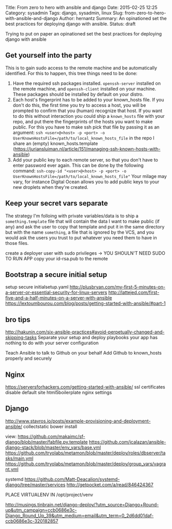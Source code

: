 Title: From zero to hero with ansible and django 
Date: 2015-02-25 12:25
Category: sysadmin
Tags: django, sysadmin, linux
Slug: from-zero-to-hero-with-ansible-and-django
Author: hernantz 
Summary: An opinationed set the best practices for deploying django with ansible.
Status: draft

Trying to put on paper an opinationed set the best practices for deploying django with ansible

## Get yourself into the party
This is to gain sudo access to the remote machine and be automatically identified.
For this to happen, this tree things need to be done:
1) Have the required ssh packages installed. `openssh-server` installed on the remote machine, 
and `openssh-client` installed on your machine. These packages should be installed by default 
on your distro.
2) Each host's fingerprint has to be added to your known_hosts file.
If you don't do this, the first time you try to access a host, you will be prompted to confirm
that you (human) recognize that host.
If you want to do this without interaction you could ship a `known_hosts` file with your repo, 
and put there the fingerprints of the hosts you want to make public.
For this you have to make ssh pick that file by passing it as an argument:
`ssh <user>@<host> -p <port> -o UserKnownHostsFile=/path/to/local_known_hosts_file`
in the repo I share an (empty) known_hosts.template
(https://juriansluiman.nl/article/151/managing-ssh-known-hosts-with-ansible)
3) Add your public key to each remote server, so that you don't have to enter password ever again.
This can be done by the following command: 
`ssh-copy-id "<user>@<host> -p <port> -o UserKnownHostsFile=/path/to/local_known_hosts_file"`
Your milage may vary, for instance Digital Ocean allows you to add public keys to your new droplets 
when they're created.

## Keep your secret vars separate
The strategy I'm folloing with private variables/data is to ship a `something.template` file
that will contain the data I want to make public (if any) and ask the user to copy that template
and put it in the same directory but with the name `something`, a file that is ignored by the VCS, 
and you would ask the users you trust to put whatever you need them to have in those files. 


create a deployer user with sudo privileges -> YOU SHOULN'T NEED SUDO TO RUN APP
copy your id-rsa.pub to the remote


## Bootstrap a secure initial setup
setup secure initialsetup.yaml
http://plusbryan.com/my-first-5-minutes-on-a-server-or-essential-security-for-linux-servers
http://lattejed.com/first-five-and-a-half-minutes-on-a-server-with-ansible
https://lextoumbourou.com/blog/posts/getting-started-with-ansible/#part-1


## bro tips
http://hakunin.com/six-ansible-practices#avoid-perpetually-changed-and-skipping-tasks
Separate your setup and deploy playbooks
your app has nothing to do with your server configuration



Teach Ansible to talk to Github on your behalf
Add Github to known_hosts properly and securely


## Nginx
https://serversforhackers.com/getting-started-with-ansible/
ssl certificates
disable default site 
html5boilerplate nginx settings


## Django
http://www.stavros.io/posts/example-provisioning-and-deployment-ansible/
collectstatic
bower install


view: https://github.com/makaimc/sf-django/blob/master/fabfile.py.template
https://github.com/jcalazan/ansible-django-stack/blob/master/env_vars/base.yml
https://github.com/tryolabs/metamon/blob/master/deploy/roles/dbserver/tasks/main.yml
https://github.com/tryolabs/metamon/blob/master/deploy/group_vars/vagrant.yml

systemd
https://github.com/Matt-Deacalion/systemd-django/tree/master/services
http://getpocket.com/a/read/846424367



PLACE VIRTUALENV IN /opt/project/venv

http://musings.tinbrain.net/django-deploy/?utm_source=Django+Round-up&utm_campaign=ccb0686e3c-Django_Round_Up_39&utm_medium=email&utm_term=0_2d6dd01daf-ccb0686e3c-320182857
